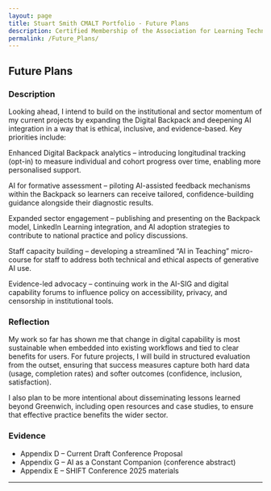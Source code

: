 ```yaml
---
layout: page
title: Stuart Smith CMALT Portfolio - Future Plans
description: Certified Membership of the Association for Learning Technology (CMALT) portfolio of Stuart Smith, MSc, BA (Hons).
permalink: /Future_Plans/
---
```


## Future Plans

### Description

Looking ahead, I intend to build on the institutional and sector momentum of my current projects by expanding the Digital Backpack and deepening AI integration in a way that is ethical, inclusive, and evidence-based.
Key priorities include:

Enhanced Digital Backpack analytics – introducing longitudinal tracking (opt-in) to measure individual and cohort progress over time, enabling more personalised support.

AI for formative assessment – piloting AI-assisted feedback mechanisms within the Backpack so learners can receive tailored, confidence-building guidance alongside their diagnostic results.

Expanded sector engagement – publishing and presenting on the Backpack model, LinkedIn Learning integration, and AI adoption strategies to contribute to national practice and policy discussions.

Staff capacity building – developing a streamlined “AI in Teaching” micro-course for staff to address both technical and ethical aspects of generative AI use.

Evidence-led advocacy – continuing work in the AI-SIG and digital capability forums to influence policy on accessibility, privacy, and censorship in institutional tools.

### Reflection

My work so far has shown me that change in digital capability is most sustainable when embedded into existing workflows and tied to clear benefits for users. For future projects, I will build in structured evaluation from the outset, ensuring that success measures capture both hard data (usage, completion rates) and softer outcomes (confidence, inclusion, satisfaction).

I also plan to be more intentional about disseminating lessons learned beyond Greenwich, including open resources and case studies, to ensure that effective practice benefits the wider sector.

### Evidence

- Appendix D – Current Draft Conference Proposal
- Appendix G – AI as a Constant Companion (conference abstract)
- Appendix E – SHIFT Conference 2025 materials

---

